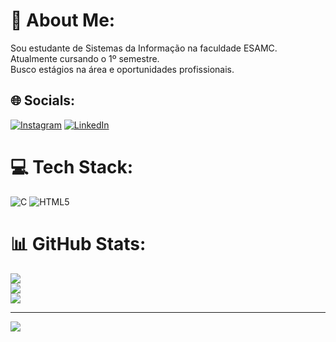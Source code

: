# 💫 About Me:
Sou estudante de Sistemas da Informação na faculdade ESAMC.<br>Atualmente cursando o 1º semestre.<br>Busco estágios na área e oportunidades profissionais.<br>


## 🌐 Socials:
[![Instagram](https://img.shields.io/badge/Instagram-%23E4405F.svg?logo=Instagram&logoColor=white)](https://instagram.com/joaopfa_) [![LinkedIn](https://img.shields.io/badge/LinkedIn-%230077B5.svg?logo=linkedin&logoColor=white)](https://linkedin.com/in/joão-pedro-ferreira-alves-1a95422a8/) 

# 💻 Tech Stack:
![C](https://img.shields.io/badge/c-%2300599C.svg?style=for-the-badge&logo=c&logoColor=white) ![HTML5](https://img.shields.io/badge/html5-%23E34F26.svg?style=for-the-badge&logo=html5&logoColor=white)
# 📊 GitHub Stats:
![](https://github-readme-stats.vercel.app/api?username=JPedroMB&theme=dracula&hide_border=false&include_all_commits=false&count_private=false)<br/>
![](https://github-readme-streak-stats.herokuapp.com/?user=JPedroMB&theme=dracula&hide_border=false)<br/>
![](https://github-readme-stats.vercel.app/api/top-langs/?username=JPedroMB&theme=dracula&hide_border=false&include_all_commits=false&count_private=false&layout=compact)

---
[![](https://visitcount.itsvg.in/api?id=JPedroMB&icon=0&color=0)](https://visitcount.itsvg.in)

<!-- Proudly created with GPRM ( https://gprm.itsvg.in ) -->
